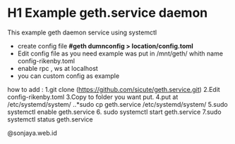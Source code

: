 # H1 Example geth.service daemon

This example geth daemon service  using systemctl 
- create config file 
  **#geth dumnconfig > location/config.toml** 
- Edit config file as you need  example was put in /mnt/geth/ whith name config-rikenby.toml 
- enable rpc , ws at localhost 
- you can custom config as example 

how to add : 
1.git clone (https://github.com/sicute/geth.service.git)
2.Edit config-rikenby.toml
3.Copy to folder you want put.
4.put at /etc/systemd/system/ 
  ..*sudo cp geth.service /etc/systemd/system/
5.sudo systemctl enable geth.service 
6. sudo systemctl start geth.service
7.sudo systemctl status geth.service
 

@sonjaya.web.id 
